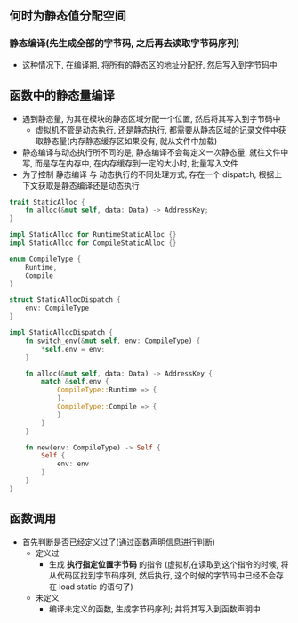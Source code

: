 ## 何时为静态值分配空间
### 静态编译(先生成全部的字节码, 之后再去读取字节码序列)
- 这种情况下, 在编译期, 将所有的静态区的地址分配好, 然后写入到字节码中

## 函数中的静态量编译
- 遇到静态量, 为其在模块的静态区域分配一个位置, 然后将其写入到字节码中
	- 虚拟机不管是动态执行, 还是静态执行, 都需要从静态区域的记录文件中获取静态量(内存静态缓存区如果没有, 就从文件中加载)
- 静态编译与动态执行所不同的是, 静态编译不会每定义一次静态量, 就往文件中写, 而是存在内存中, 在内存缓存到一定的大小时, 批量写入文件
- 为了控制 静态编译 与 动态执行的不同处理方式, 存在一个 dispatch, 根据上下文获取是静态编译还是动态执行
```rust
trait StaticAlloc {
	fn alloc(&mut self, data: Data) -> AddressKey;
}

impl StaticAlloc for RuntimeStaticAlloc {}
impl StaticAlloc for CompileStaticAlloc {}

enum CompileType {
	Runtime,
	Compile
}

struct StaticAllocDispatch {
	env: CompileType
}

impl StaticAllocDispatch {
	fn switch_env(&mut self, env: CompileType) {
		*self.env = env;
	}

	fn alloc(&mut self, data: Data) -> AddressKey {
		match &self.env {
			CompileType::Runtime => {
			},
			CompileType::Compile => {
			}
		}
	}

	fn new(env: CompileType) -> Self {
		Self {
			env: env
		}
	}
}
```

## 函数调用
- 首先判断是否已经定义过了(通过函数声明信息进行判断)
	- 定义过
		- 生成 **执行指定位置字节码** 的指令 (虚拟机在读取到这个指令的时候, 将从代码区找到字节码序列, 然后执行, 这个时候的字节码中已经不会存在 load static 的语句了)
	- 未定义
		- 编译未定义的函数, 生成字节码序列; 并将其写入到函数声明中

